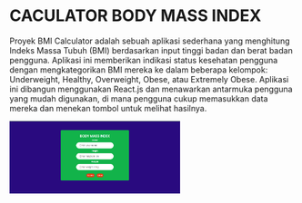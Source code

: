 # CACULATOR BODY MASS INDEX 

Proyek BMI Calculator adalah sebuah aplikasi sederhana yang menghitung Indeks Massa Tubuh (BMI) berdasarkan input tinggi badan dan berat badan pengguna. Aplikasi ini memberikan indikasi status kesehatan pengguna dengan mengkategorikan BMI mereka ke dalam beberapa kelompok: Underweight, Healthy, Overweight, Obese, atau Extremely Obese. Aplikasi ini dibangun menggunakan React.js dan menawarkan antarmuka pengguna yang mudah digunakan, di mana pengguna cukup memasukkan data mereka dan menekan tombol untuk melihat hasilnya.

<img src="img" alt="Alt Text" width="300"/>
